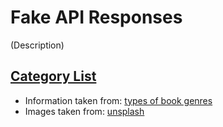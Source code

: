 # Fake API Responses
(Description)

## [Category List](https://github.com/Nami2012/BookStore-Frontend/blob/FakeApiData/FakeAPIData/CategoryList.json)
* Information taken from: [types of book genres ](https://www.oprahdaily.com/entertainment/books/a29576863/types-of-book-genres/)
* Images taken from: [unsplash](https://unsplash.com/)
